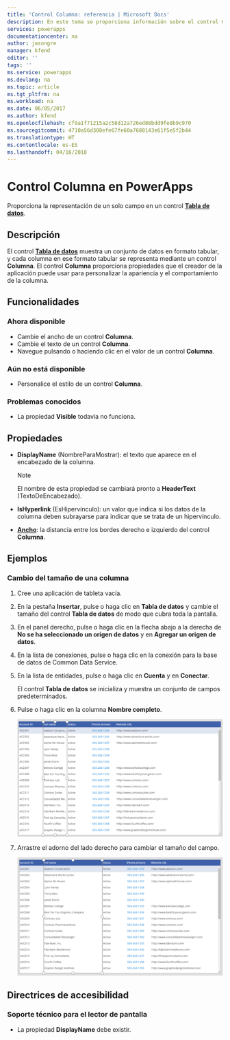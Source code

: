 ```yaml
---
title: 'Control Columna: referencia | Microsoft Docs'
description: En este tema se proporciona información sobre el control Columna en Microsoft PowerApps.
services: powerapps
documentationcenter: na
author: jasongre
manager: kfend
editor: ''
tags: ''
ms.service: powerapps
ms.devlang: na
ms.topic: article
ms.tgt_pltfrm: na
ms.workload: na
ms.date: 06/05/2017
ms.author: kfend
ms.openlocfilehash: cf9a1f71215a2c58d12a726ed88bdd9fe8b9c970
ms.sourcegitcommit: 4710a56d308efe67fe60a7688143e61f5e5f2b44
ms.translationtype: HT
ms.contentlocale: es-ES
ms.lasthandoff: 04/16/2018
---
```

# <a name="column-control-in-powerapps"></a>Control Columna en PowerApps
Proporciona la representación de un solo campo en un control [**Tabla de datos**](control-data-table.md).

## <a name="description"></a>Descripción
El control [**Tabla de datos**](control-data-table.md) muestra un conjunto de datos en formato tabular, y cada columna en ese formato tabular se representa mediante un control **Columna**. El control **Columna** proporciona propiedades que el creador de la aplicación puede usar para personalizar la apariencia y el comportamiento de la columna.

## <a name="capabilities"></a>Funcionalidades
### <a name="now-available"></a>Ahora disponible
* Cambie el ancho de un control **Columna**.
* Cambie el texto de un control **Columna**.
* Navegue pulsando o haciendo clic en el valor de un control **Columna**.

### <a name="not-yet-available"></a>Aún no está disponible
* Personalice el estilo de un control **Columna**.

### <a name="known-issues"></a>Problemas conocidos
* La propiedad **Visible** todavía no funciona.

## <a name="properties"></a>Propiedades
* **DisplayName** (NombreParaMostrar): el texto que aparece en el encabezado de la columna.
  
  > [!NOTE]
  > El nombre de esta propiedad se cambiará pronto a **HeaderText** (TextoDeEncabezado).
  > 
  > 
* **IsHyperlink** (EsHipervínculo): un valor que indica si los datos de la columna deben subrayarse para indicar que se trata de un hipervínculo.
* [**Ancho**](properties-size-location.md): la distancia entre los bordes derecho e izquierdo del control **Columna**.

## <a name="examples"></a>Ejemplos
### <a name="resize-a-column"></a>Cambio del tamaño de una columna
1. Cree una aplicación de tableta vacía.
2. En la pestaña **Insertar**, pulse o haga clic en **Tabla de datos** y cambie el tamaño del control **Tabla de datos** de modo que cubra toda la pantalla.
3. En el panel derecho, pulse o haga clic en la flecha abajo a la derecha de **No se ha seleccionado un origen de datos** y en **Agregar un origen de datos**.
4. En la lista de conexiones, pulse o haga clic en la conexión para la base de datos de Common Data Service.
5. En la lista de entidades, pulse o haga clic en **Cuenta** y en **Conectar**.
   
    El control **Tabla de datos** se inicializa y muestra un conjunto de campos predeterminados.
6. Pulse o haga clic en la columna **Nombre completo**.
   
    ![Control Columna seleccionado](./media/control-column/pre-resize-column.png)
7. Arrastre el adorno del lado derecho para cambiar el tamaño del campo.
   
    ![Control Columna con tamaño cambiado](./media/control-column/post-resize-column.png)


## <a name="accessibility-guidelines"></a>Directrices de accesibilidad
### <a name="screen-reader-support"></a>Soporte técnico para el lector de pantalla
* La propiedad **DisplayName** debe existir.

